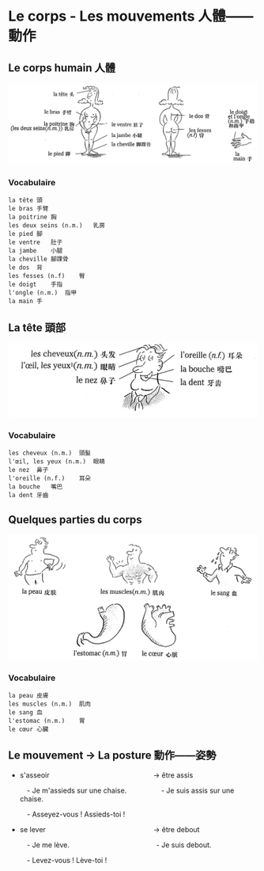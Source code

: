 # Le corps - Les mouvements 人體——動作

## Le corps humain 人體

<img src="../images/image-20210713141304438.png" alt="image-20210713141304438" style="zoom:80%;" />

### Vocabulaire

```
la tête	頭
le bras	手臂
la poitrine	胸
les deux seins (n.m.)	乳房
le pied	腳
le ventre	肚子
la jambe	小腿
la cheville	腳踝骨
le dos	背
les fesses (n.f)	臀
le doigt	手指
l'ongle (n.m.)	指甲
la main	手
```

## La tête 頭部

<img src="../images/image-20210713142352393.png" alt="image-20210713142352393" style="zoom:80%;" />

### Vocabulaire

```
les cheveux (n.m.)	頭髮
l'œil, les yeux (n.m.)	眼睛
le nez	鼻子
l'oreille (n.f.)	耳朵
la bouche	嘴巴
la dent	牙齒
```

## Quelques parties du corps

<img src="../images/image-20210713143418469.png" alt="image-20210713143418469" style="zoom:80%;" />

### Vocabulaire

```
la peau	皮膚
les muscles (n.m.)	肌肉
le sang	血
l'estomac (n.m.)	胃
le cœur	心臟
```

## Le mouvement \-> La posture 動作——姿勢

* s'asseoir&emsp;&emsp;&emsp;&emsp;&emsp;&emsp;&emsp;&emsp;&emsp;&emsp;&emsp;&emsp;&emsp;&emsp;&emsp;\-> être assis

    &emsp;\- Je m'assieds sur une chaise.&emsp;&emsp;&emsp;&emsp;&emsp;\- Je suis assis sur une chaise.

    &emsp;\- Asseyez-vous ! Assieds-toi !

* se lever&emsp;&emsp;&emsp;&emsp;&emsp;&emsp;&emsp;&emsp;&emsp;&emsp;&emsp;&emsp;&emsp;&emsp;&emsp;&nbsp;&nbsp;\-> être debout

    &emsp;\- Je me lève.&emsp;&emsp;&emsp;&emsp;&emsp;&emsp;&emsp;&emsp;&emsp;&emsp;&emsp;&emsp;&nbsp;&nbsp;\- Je suis debout.

    &emsp;\- Levez-vous ! Lève-toi !